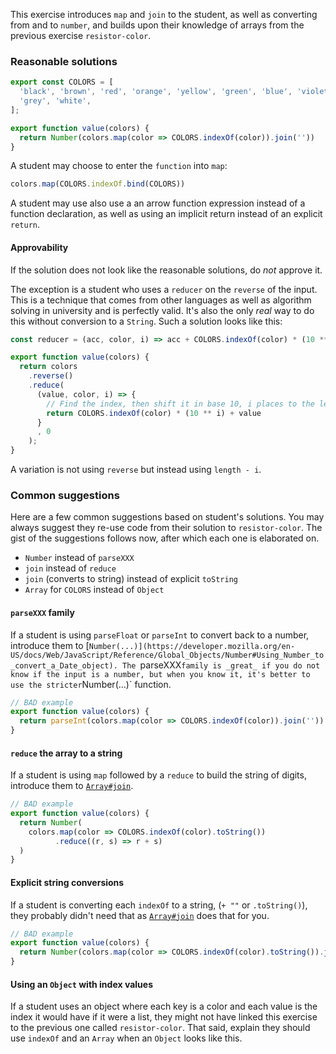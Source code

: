 This exercise introduces `map` and `join` to the student, as well as converting from and to `number`, and builds upon
their knowledge of arrays from the previous exercise `resistor-color`.

### Reasonable solutions

```javascript
export const COLORS = [
  'black', 'brown', 'red', 'orange', 'yellow', 'green', 'blue', 'violet',
  'grey', 'white',
];

export function value(colors) {
  return Number(colors.map(color => COLORS.indexOf(color)).join(''))
}
```

A student may choose to enter the `function` into `map`:

```javascript
colors.map(COLORS.indexOf.bind(COLORS))
```

A student may use also use a an arrow function expression instead of a function declaration, as well as using an
implicit return instead of an explicit `return`.


#### Approvability

If the solution does not look like the reasonable solutions, do _not_ approve it.

The exception is a student who uses a `reducer` on the `reverse` of the input. This is a technique that comes from other
languages as well as algorithm solving in university and is perfectly valid. It's also the only _real_ way to do this
without conversion to a `String`. Such a solution looks like this:

```javascript
const reducer = (acc, color, i) => acc + COLORS.indexOf(color) * (10 ** i);

export function value(colors) {
  return colors
    .reverse()
    .reduce(
      (value, color, i) => {
        // Find the index, then shift it in base 10, i places to the left
        return COLORS.indexOf(color) * (10 ** i) + value
      }
      , 0
    );
}
```

A variation is not using `reverse` but instead using `length - i`.

### Common suggestions

Here are a few common suggestions based on student's solutions. You may always suggest they re-use code from their
solution to `resistor-color`. The gist of the suggestions follows now, after which each one is elaborated on.

- `Number` instead of `parseXXX`
- `join` instead of `reduce`
- `join` (converts to string) instead of explicit `toString`
- `Array` for `COLORS` instead of `Object`

#### `parseXXX` family

If a student is using `parseFloat` or `parseInt` to convert back to a number, introduce them to [`Number(...)](https://developer.mozilla.org/en-US/docs/Web/JavaScript/Reference/Global_Objects/Number#Using_Number_to_convert_a_Date_object).
The `parseXXX` family is _great_ if you do not know if the input is a number, but when you know it, it's better to use
the stricter `Number(...)` function.

```javascript
// BAD example
export function value(colors) {
  return parseInt(colors.map(color => COLORS.indexOf(color)).join(''))
}
```

#### `reduce` the array to a string

If a student is using `map` followed by a `reduce` to build the string of digits, introduce them to [`Array#join`](https://developer.mozilla.org/en-US/docs/Web/JavaScript/Reference/Global_Objects/Array/join).

```javascript
// BAD example
export function value(colors) {
  return Number(
    colors.map(color => COLORS.indexOf(color).toString())
          .reduce((r, s) => r + s)
  )
}
```
#### Explicit string conversions

If a student is converting each `indexOf` to a string, (`+ ""` or `.toString()`), they probably didn't need that as
[`Array#join`](https://developer.mozilla.org/en-US/docs/Web/JavaScript/Reference/Global_Objects/Array/join) does that
for you.

```javascript
// BAD example
export function value(colors) {
  return Number(colors.map(color => COLORS.indexOf(color).toString()).join(''))
}
```
#### Using an `Object` with index values

If a student uses an object where each key is a color and each value is the index it would have if it were a list, they
might not have linked this exercise to the previous one called `resistor-color`. That said, explain they should use
`indexOf` and an `Array` when an `Object` looks like this.
